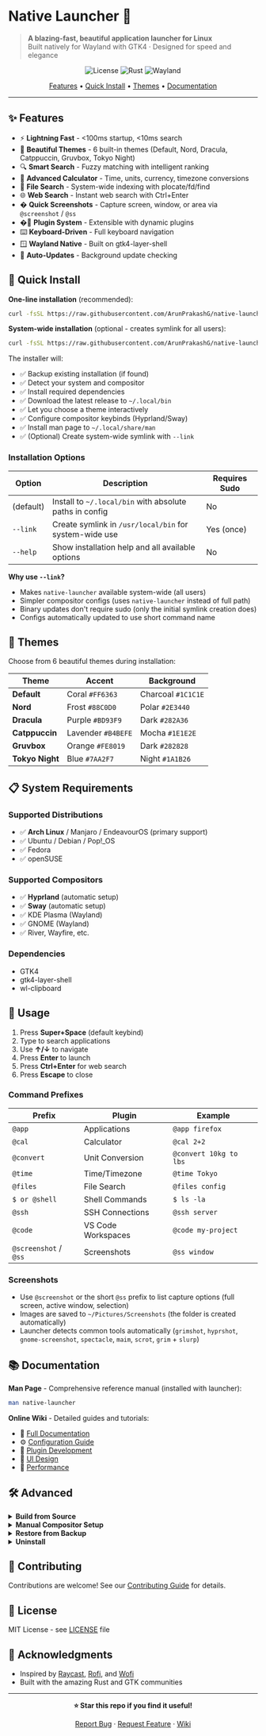 # Native Launcher 🚀

> **A blazing-fast, beautiful application launcher for Linux**  
> Built natively for Wayland with GTK4 · Designed for speed and elegance

<div align="center">

![License](https://img.shields.io/badge/license-MIT-blue.svg)
![Rust](https://img.shields.io/badge/rust-1.75%2B-orange.svg)
![Wayland](https://img.shields.io/badge/wayland-native-green.svg)

[Features](#-features) • [Quick Install](#-quick-install) • [Themes](#-themes) • [Documentation](https://github.com/ArunPrakashG/native-launcher/wiki)

</div>

---

## ✨ Features

- ⚡ **Lightning Fast** - <100ms startup, <10ms search
- 🎨 **Beautiful Themes** - 6 built-in themes (Default, Nord, Dracula, Catppuccin, Gruvbox, Tokyo Night)
- 🔍 **Smart Search** - Fuzzy matching with intelligent ranking
- 🧮 **Advanced Calculator** - Time, units, currency, timezone conversions
- 📁 **File Search** - System-wide indexing with plocate/fd/find
- 🌐 **Web Search** - Instant web search with Ctrl+Enter
- � **Quick Screenshots** - Capture screen, window, or area via `@screenshot` / `@ss`
- �🔌 **Plugin System** - Extensible with dynamic plugins
- ⌨️ **Keyboard-Driven** - Full keyboard navigation
- 🪟 **Wayland Native** - Built on gtk4-layer-shell
- 🔄 **Auto-Updates** - Background update checking

## 🚀 Quick Install

**One-line installation** (recommended):

```bash
curl -fsSL https://raw.githubusercontent.com/ArunPrakashG/native-launcher/main/install.sh | bash
```

**System-wide installation** (optional - creates symlink for all users):

```bash
curl -fsSL https://raw.githubusercontent.com/ArunPrakashG/native-launcher/main/install.sh | bash -s -- --link
```

The installer will:

- ✅ Backup existing installation (if found)
- ✅ Detect your system and compositor
- ✅ Install required dependencies
- ✅ Download the latest release to `~/.local/bin`
- ✅ Let you choose a theme interactively
- ✅ Configure compositor keybinds (Hyprland/Sway)
- ✅ Install man page to `~/.local/share/man`
- ✅ (Optional) Create system-wide symlink with `--link`

### Installation Options

| Option    | Description                                             | Requires Sudo |
| --------- | ------------------------------------------------------- | ------------- |
| (default) | Install to `~/.local/bin` with absolute paths in config | No            |
| `--link`  | Create symlink in `/usr/local/bin` for system-wide use  | Yes (once)    |
| `--help`  | Show installation help and all available options        | No            |

**Why use `--link`?**

- Makes `native-launcher` available system-wide (all users)
- Simpler compositor configs (uses `native-launcher` instead of full path)
- Binary updates don't require sudo (only the initial symlink creation does)
- Configs automatically updated to use short command name

## 🎨 Themes

Choose from 6 beautiful themes during installation:

| Theme           | Accent             | Background         |
| --------------- | ------------------ | ------------------ |
| **Default**     | Coral `#FF6363`    | Charcoal `#1C1C1E` |
| **Nord**        | Frost `#88C0D0`    | Polar `#2E3440`    |
| **Dracula**     | Purple `#BD93F9`   | Dark `#282A36`     |
| **Catppuccin**  | Lavender `#B4BEFE` | Mocha `#1E1E2E`    |
| **Gruvbox**     | Orange `#FE8019`   | Dark `#282828`     |
| **Tokyo Night** | Blue `#7AA2F7`     | Night `#1A1B26`    |

## 📋 System Requirements

### Supported Distributions

- ✅ **Arch Linux** / Manjaro / EndeavourOS (primary support)
- ✅ Ubuntu / Debian / Pop!\_OS
- ✅ Fedora
- ✅ openSUSE

### Supported Compositors

- ✅ **Hyprland** (automatic setup)
- ✅ **Sway** (automatic setup)
- ✅ KDE Plasma (Wayland)
- ✅ GNOME (Wayland)
- ✅ River, Wayfire, etc.

### Dependencies

- GTK4
- gtk4-layer-shell
- wl-clipboard

## 🎯 Usage

1. Press **Super+Space** (default keybind)
2. Type to search applications
3. Use **↑/↓** to navigate
4. Press **Enter** to launch
5. Press **Ctrl+Enter** for web search
6. Press **Escape** to close

### Command Prefixes

| Prefix                | Plugin             | Example                |
| --------------------- | ------------------ | ---------------------- |
| `@app`                | Applications       | `@app firefox`         |
| `@cal`                | Calculator         | `@cal 2+2`             |
| `@convert`            | Unit Conversion    | `@convert 10kg to lbs` |
| `@time`               | Time/Timezone      | `@time Tokyo`          |
| `@files`              | File Search        | `@files config`        |
| `$ or @shell`         | Shell Commands     | `$ ls -la`             |
| `@ssh`                | SSH Connections    | `@ssh server`          |
| `@code`               | VS Code Workspaces | `@code my-project`     |
| `@screenshot` / `@ss` | Screenshots        | `@ss window`           |

### Screenshots

- Use `@screenshot` or the short `@ss` prefix to list capture options (full screen, active window, selection)
- Images are saved to `~/Pictures/Screenshots` (the folder is created automatically)
- Launcher detects common tools automatically (`grimshot`, `hyprshot`, `gnome-screenshot`, `spectacle`, `maim`, `scrot`, `grim` + `slurp`)

## 📚 Documentation

**Man Page** - Comprehensive reference manual (installed with launcher):

```bash
man native-launcher
```

**Online Wiki** - Detailed guides and tutorials:

- 📖 [Full Documentation](https://github.com/ArunPrakashG/native-launcher/wiki)
- ⚙️ [Configuration Guide](https://github.com/ArunPrakashG/native-launcher/wiki/Configuration)
- 🔌 [Plugin Development](https://github.com/ArunPrakashG/native-launcher/wiki/Plugin-Development)
- 🎨 [UI Design](https://github.com/ArunPrakashG/native-launcher/wiki/UI-Design)
- 🚀 [Performance](https://github.com/ArunPrakashG/native-launcher/wiki/Performance)

## 🛠️ Advanced

<details>
<summary><b>Build from Source</b></summary>

```bash
# Install Rust
curl --proto '=https' --tlsv1.2 -sSf https://sh.rustup.rs | sh

# Clone and build
git clone https://github.com/ArunPrakashG/native-launcher.git
cd native-launcher
cargo build --release

# Install
cp target/release/native-launcher ~/.local/bin/
```

</details>

<details>
<summary><b>Manual Compositor Setup</b></summary>

**Hyprland** (`~/.config/hypr/hyprland.conf`):

```bash
# If installed with --link
bind = SUPER, SPACE, exec, native-launcher

# If installed without --link (default)
bind = SUPER, SPACE, exec, ~/.local/bin/native-launcher
```

**Sway** (`~/.config/sway/config`):

```bash
# If installed with --link
bindsym Mod4+Space exec native-launcher

# If installed without --link (default)
bindsym Mod4+Space exec ~/.local/bin/native-launcher
```

**River** (`~/.config/river/init`):

```bash
# If installed with --link
riverctl map normal Super Space spawn native-launcher

# If installed without --link (default)
riverctl map normal Super Space spawn ~/.local/bin/native-launcher
```

</details>

<details>
<summary><b>Restore from Backup</b></summary>

If you need to restore from a previous backup:

```bash
# Run the restore script
./restore.sh

# Or if downloaded separately
curl -fsSL https://raw.githubusercontent.com/ArunPrakashG/native-launcher/main/restore.sh | bash
```

The restore script will:

- 📂 List all available backups with timestamps
- 🔍 Show what's included in each backup
- ✅ Let you select which backup to restore
- 🔄 Restore binary, config, plugins, cache, and data

Backups are stored in: `~/.local/share/native-launcher/backups/`

</details>

<details>
<summary><b>Uninstall</b></summary>

```bash
curl -fsSL https://raw.githubusercontent.com/ArunPrakashG/native-launcher/main/uninstall.sh | bash
```

The uninstaller will remove:

- ✅ Binary from `~/.local/bin`
- ✅ System-wide symlink (if created with `--link`)
- ✅ Man page from `~/.local/share/man`
- ✅ Configuration files (with confirmation)
- ✅ Cache and data (with confirmation)
- ✅ Compositor keybinds (with confirmation)

</details>

## 🤝 Contributing

Contributions are welcome! See our [Contributing Guide](https://github.com/ArunPrakashG/native-launcher/wiki/Contributing) for details.

## 📄 License

MIT License - see [LICENSE](LICENSE) file

## 🙏 Acknowledgments

- Inspired by [Raycast](https://www.raycast.com/), [Rofi](https://github.com/davatorium/rofi), and [Wofi](https://hg.sr.ht/~scoopta/wofi)
- Built with the amazing Rust and GTK communities

---

<div align="center">

**⭐ Star this repo if you find it useful!**

[Report Bug](https://github.com/ArunPrakashG/native-launcher/issues) · [Request Feature](https://github.com/ArunPrakashG/native-launcher/issues) · [Wiki](https://github.com/ArunPrakashG/native-launcher/wiki)

</div>
